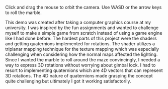 Click and drag the mouse to orbit the camera. Use WASD or the arrow keys to roll the marble.

This demo was created after taking a computer graphics course at my university. I was inspired by the fun assignments and wanted to challenge myself to make a simple game from scratch instead of using a game engine like I had done before. The hardest parts of this project were the shaders and getting quaternions implemented for rotations. The shader utilizes a triplanar mapping technique for the texture mapping which was especially challenging when considering how the normal maps affected the lighting. Since I wanted the marble to roll around the maze convincingly, I needed a way to express 3D rotations without worrying about gimbal lock. I had to resort to implementing quaternions which are 4D vectors that can represent 3D rotations. The 4D nature of quaternions made grasping the concept quite challenging but ultimately I got it working satisfactorily.